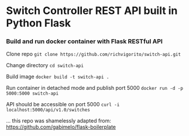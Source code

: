 # Switch Controller REST API built in Python Flask
### Build and run docker container with Flask RESTful API

Clone repo `git clone https://github.com/richvigorito/switch-api.git`

Change directory `cd switch-api`

Build image `docker build -t switch-api .` 
  
Run container in detached mode and publish port 5000 `docker run -d -p 5000:5000 switch-api`
  
API should be accessible on port 5000 `curl -i localhost:5000/api/v1.0/switches`


... this repo was shamelessly adapted from: https://github.com/gabimelo/flask-boilerplate
